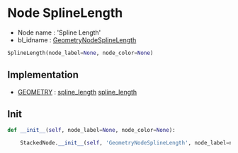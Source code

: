 # Node SplineLength

- Node name : 'Spline Length'
- bl_idname : [GeometryNodeSplineLength](https://docs.blender.org/api/current/bpy.types.GeometryNodeSplineLength.html)


``` python
SplineLength(node_label=None, node_color=None)
```
## Implementation

- [GEOMETRY](/docs/GeoNodes/GEOMETRY.md) : [spline_length](/docs/GeoNodes/GEOMETRY.md#spline_length) [spline_length](/docs/GeoNodes/GEOMETRY.md#spline_length)

## Init

``` python
def __init__(self, node_label=None, node_color=None):

    StackedNode.__init__(self, 'GeometryNodeSplineLength', node_label=node_label, node_color=node_color)
```
